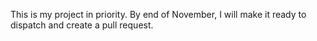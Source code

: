 This is my project in priority. By end of November, I will make it ready to dispatch and create a pull request. 
